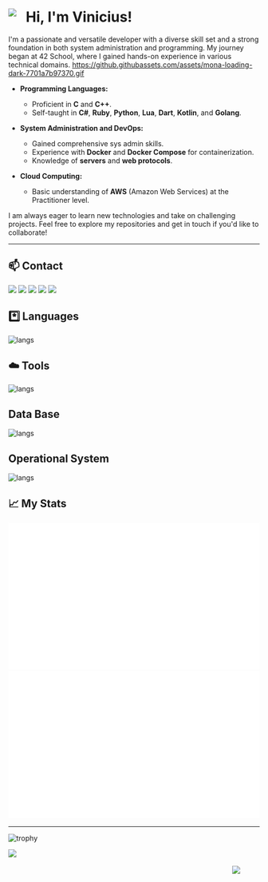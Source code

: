 # Hi, I'm Vinicius! <a href="#"><img align='left' src='../../../stuff/blob/main/shakehand.gif' width='35'></a>
I'm a passionate and versatile developer with a diverse skill set and a strong foundation in both system administration and programming. My journey began at 42 School, where I gained hands-on experience in various technical domains.
https://github.githubassets.com/assets/mona-loading-dark-7701a7b97370.gif


- **Programming Languages:** 
  - Proficient in **C** and **C++**.
  - Self-taught in **C#**, **Ruby**, **Python**, **Lua**, **Dart**, **Kotlin**, and **Golang**.

- **System Administration and DevOps:**
  - Gained comprehensive sys admin skills.
  - Experience with **Docker** and **Docker Compose** for containerization.
  - Knowledge of **servers** and **web protocols**.

- **Cloud Computing:**
  - Basic understanding of **AWS** (Amazon Web Services) at the Practitioner level.

I am always eager to learn new technologies and take on challenging projects. Feel free to explore my repositories and get in touch if you'd like to collaborate!

---

## 📫 Contact

<div align="left" style="display:inline_block"> 
  <a href="https://www.linkedin.com/in/vfreitass/" target="_blank"><img src="https://img.shields.io/badge/LinkedIn-0077B5?style=for-the-badge&logo=linkedin&logoColor=white" target="_blank"></a> 
  <a href="https://app.slack.com/client/T039P7U66/D05Q1NU9G58" target="_blank"><img src="https://img.shields.io/badge/Slack-4A154B?style=for-the-badge&logo=slack&logoColor=white" target="_blank"></a> 
  <a href = "mailto:niviciusdev@gmail.com"><img src="https://img.shields.io/badge/Gmail-D14836?style=for-the-badge&logo=gmail&logoColor=white" target="_blank"></a>
 <a href="https://discord.gg/vde-frei#1622" target="_blank"><img src="https://img.shields.io/badge/Discord-7289DA?style=for-the-badge&logo=discord&logoColor=white" target="_blank"></a> 
  <a href="https://instagram.com/niviciusdev" target="_blank"><img src="https://img.shields.io/badge/-Instagram-%23E4405F?style=for-the-badge&logo=instagram&logoColor=white" target="_blank"></a>

## *️⃣ Languages
![langs](https://skillicons.dev/icons?i=c,cpp,cs,go,python,elixir,lua,ruby,dart,kotlin,ktor,html,css,javascript,java&perline=)

## ☁️ Tools
![langs](https://skillicons.dev/icons?i=git,github,docker,nginx,bitbucket,aws,bash,vim,androidstudio,vscode,neovim,sublime,cmake,clion,redis&perline=)

## Data Base
![langs](https://skillicons.dev/icons?i=postgres,sqlite,mysql&perline=)

## Operational System
![langs](https://skillicons.dev/icons?i=linux,windows,apple&perline=)


## 📈 My Stats

[![status](https://raw.githubusercontent.com/0bvim/github-stats-transparent/output/generated/overview.svg)](#)
[![languages](https://raw.githubusercontent.com/0bvim/github-stats-transparent/output/generated/languages.svg)](#)



---



![trophy](https://github-profile-trophy.vercel.app/?username=0bvim&theme=darkhub&rank=-C&column=-1&no-bg=true&no-frame=true) 

![](https://komarev.com/ghpvc/?username=vinicius-f-pereira&color=blue&style=for-the-badge)

<a href="#"><img align='right' src='https://github.githubassets.com/assets/mona-loading-dark-7701a7b97370.gif' width='55'></a>
